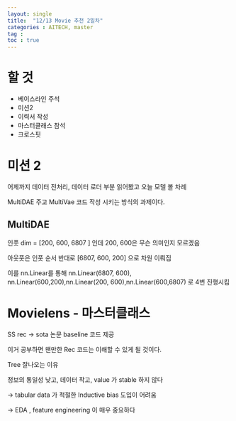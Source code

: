 ```yaml
---
layout: single
title:  "12/13 Movie 추천 2일차"
categories : AITECH, master
tag : 
toc : true
---
```

# 할 것

+ 베이스라인 주석
+ 미션2
+ 이력서 작성
+ 마스터클래스 참석
+ 크로스핏

# 미션 2

어제까지 데이터 전처리, 데이터 로더 부분 읽어봤고 오늘 모델 볼 차례

MultiDAE 주고 MultiVae 코드 작성 시키는 방식의 과제이다.


## MultiDAE

인풋 dim = [200, 600, 6807 ] 인데 200, 600은 무슨 의미인지 모르겠음

아웃풋은 인풋 순서 반대로 [6807, 600, 200] 으로 차원 이뤄짐

이를 nn.Linear를 통해 nn.Linear(6807, 600), nn.Linear(600,200),nn.Linear(200, 600),nn.Linear(600,6807) 로 4번 진행시킴







# Movielens - 마스터클래스

SS rec -> sota 논문 baseline 코드 제공

이거 공부하면 왠만한 Rec 코드는 이해할 수 있게 될 것이다.

Tree 잘나오는 이유

정보의 통일성 낮고, 데이터 작고, value 가 stable 하지 않다

-> tabular data 가 적절한 Inductive bias 도입이 어려움

-> EDA , feature engineering 이 매우 중요하다